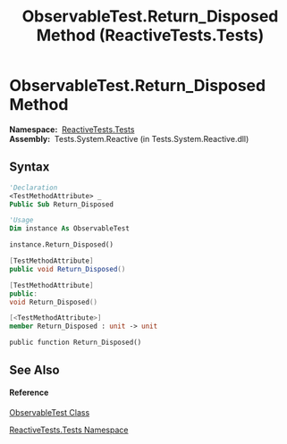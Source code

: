 ﻿---
title: ObservableTest.Return_Disposed Method  (ReactiveTests.Tests)
TOCTitle: Return_Disposed Method
ms:assetid: M:ReactiveTests.Tests.ObservableTest.Return_Disposed
ms:mtpsurl: https://msdn.microsoft.com/en-us/library/reactivetests.tests.observabletest.return_disposed(v=VS.103)
ms:contentKeyID: 36619815
ms.date: 06/28/2011
mtps_version: v=VS.103
f1_keywords:
- ReactiveTests.Tests.ObservableTest.Return_Disposed
dev_langs:
- CSharp
- JScript
- VB
- FSharp
- c++
---

# ObservableTest.Return\_Disposed Method

**Namespace:**  [ReactiveTests.Tests](hh289046\(v=vs.103\).md)  
**Assembly:**  Tests.System.Reactive (in Tests.System.Reactive.dll)

## Syntax

``` vb
'Declaration
<TestMethodAttribute> _
Public Sub Return_Disposed
```

``` vb
'Usage
Dim instance As ObservableTest

instance.Return_Disposed()
```

``` csharp
[TestMethodAttribute]
public void Return_Disposed()
```

``` c++
[TestMethodAttribute]
public:
void Return_Disposed()
```

``` fsharp
[<TestMethodAttribute>]
member Return_Disposed : unit -> unit 
```

``` jscript
public function Return_Disposed()
```

## See Also

#### Reference

[ObservableTest Class](hh288687\(v=vs.103\).md)

[ReactiveTests.Tests Namespace](hh289046\(v=vs.103\).md)

